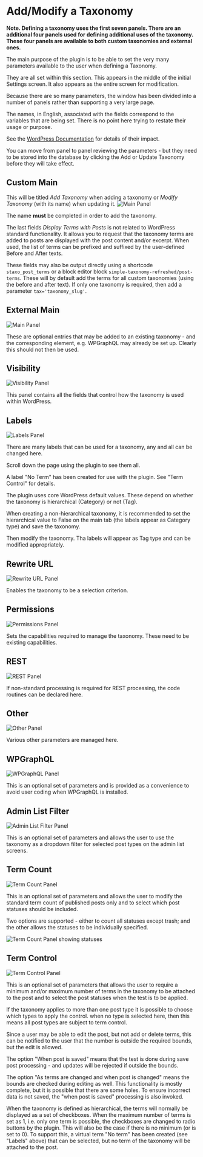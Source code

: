 # Add/Modify a Taxonomy

**Note. Defining a taxonomy uses the first seven panels. There are an additional four panels used for defining additional uses of the taxonomy. These four panels are available to both custom taxonomies and external ones.**

The main purpose of the plugin is to be able to set the very many parameters available to the user when defining a Taxonomy.

They are all set within this section. This appears in the middle of the initial Settings screen. It also appears as the entire screen for modification.

Because there are so many parameters, the window has been divided into a number of panels rather than supporting a very large page.

The names, in English, associated with the fields correspond to the variables that are being set. There is no point here trying to restate their usage or purpose.

See the [WordPress Documentation](https://developer.wordpress.org/reference/functions/register_taxonomy/) for details of their impact.

You can move from panel to panel reviewing the parameters - but they need to be stored into the database by clicking the Add or Update Taxonomy before they will take effect.

## Custom Main

This will be titled *Add Taxonomy* when adding a taxonomy or *Modify Taxonomy* (with its name) when updating it.
![Main Panel](../images/AddTaxMain.png)

The name **must** be completed in order to add the taxonomy.

The last fields *Display Terms with Posts* is not related to WordPress standard functionality. It allows you to request that the taxonomy terms are added to posts are displayed with the post content and/or excerpt. When used, the list of terms can be prefixed and suffixed by the user-defined Before and After texts.

These fields may also be output directly using a shortcode `staxo_post_terms` or a block editor block `simple-taxonomy-refreshed/post-terms`. These will by default add the terms for all custom taxonomies (using the before and after text). If only one taxonomy is required, then add a parameter `tax='taxonomy_slug'`.

## External Main

![Main Panel](../images/ExternalExtraOpts.png)

These are optional entries that may be added to an existing taxonomy - and the corresponding element, e.g. WPGraphQL may already be set up. Clearly this should not then be used.

## Visibility

![Visibility Panel](../images/AddTaxVis.png)

This panel contains all the fields that control how the taxonomy is used within WordPress.

## Labels

![Labels Panel](../images/AddTaxLabl.png)

There are many labels that can be used for a taxonomy, any and all can be changed here.

Scroll down the page using the plugin to see them all.

A label "No Term" has been created for use with the plugin. See "Term Control" for details.

The plugin uses core WordPress default values. These depend on whether the taxonomy is hierarchical (Category) or not (Tag).

When creating a non-hierarchical taxonomy, it is recommended to set the hierarchical value to False on the main tab (the labels appear as Category type) and save the taxonomy.

Then modify the taxonomy. Tha labels will appear as Tag type and can be modified appropriately.

## Rewrite URL

![Rewrite URL Panel](../images/AddTaxRewr.png)

Enables the taxonomy to be a selection criterion.

## Permissions

![Permissions Panel](../images/AddTaxPerm.png)

Sets the capabilities required to manage the taxonomy. These need to be existing capabilities.

## REST

![REST Panel](../images/AddTaxRest.png)

If non-standard processing is required for REST processing, the code routines can be declared here.

## Other

![Other Panel](../images/AddTaxOthr.png)

Various other parameters are managed here.

## WPGraphQL

![WPGraphQL Panel](../images/AddTaxGrQL.png)

This is an optional set of parameters and is provided as a convenience to avoid user coding when WPGraphQL is installed.

## Admin List Filter

![Admin List Filter Panel](../images/AddTaxAdmin.png)

This is an optional set of parameters and allows the user to use the taxonomy as a dropdown filter for selected post types on the admin list screens.

## Term Count

![Term Count Panel](../images/AddTaxTerms1.png)

This is an optional set of parameters and allows the user to modify the standard term count of published posts only and to select which post statuses should be included.

Two options are supported - either to count all statuses except trash; and the other allows the statuses to be individually specified.

![Term Count Panel showing statuses](../images/AddTaxTerms2.png)

## Term Control

![Term Control Panel](../images/AddTaxControl.png)

This is an optional set of parameters that allows the user to require a minimum and/or maximum number of terms in the taxonomy to be attached to the post and to select the post statuses when the test is to be applied.

If the taxonomy applies to more than one post type it is possible to choose which types to apply the control. when no type is selected here, then this means all post types are subject to term control.

Since a user may be able to edit the post, but not add or delete terms, this can be notified to the user that the number is outside the required bounds, but the edit is allowed.

The option "When post is saved" means that the test is done during save post processing - and updates will be rejected if outside the bounds.

The option "As terms are changed and when post is changed" means the bounds are checked during editing as well. This functionality is mostly complete, but it is possible that there are some holes. To ensure incorrect data is not saved, the "when post is saved" processing is also invoked.

When the taxonomy is defined as hierarchical, the terms will normally be displayed as a set of checkboxes. When the maximum number of terms is set as 1, i.e. only one term is possible, the checkboxes are changed to radio buttons by the plugin. This will also be the case if there is no minimum (or is set to 0). To support this, a virtual term "No term" has been created (see "Labels" above) that can be selected, but no term of the taxonomy will be attached to the post.